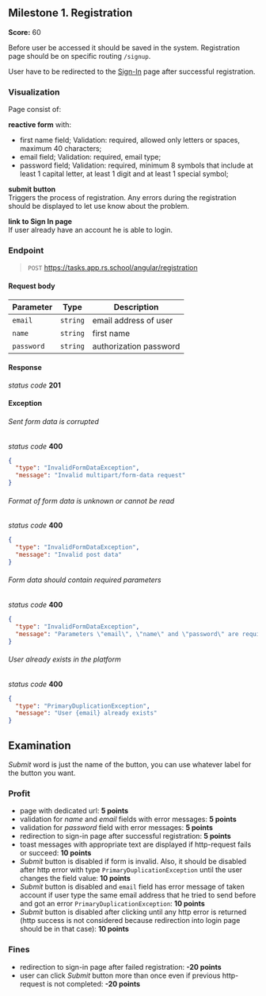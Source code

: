 ## Milestone 1. Registration

**Score:** 60

Before user be accessed it should be saved in the system.
Registration page should be on specific routing `/signup`.

User have to be redirected to the [Sign-In](./milestone_2.login.md) page after successful registration.

### Visualization

Page consist of:

**reactive form** with:

- first name field; Validation: required, allowed only letters or spaces, maximum 40 characters;
- email field; Validation: required, email type;
- password field; Validation: required, minimum 8 symbols that include at least 1 capital letter, at
  least 1 digit and at least 1 special symbol;

**submit button**  
Triggers the process of registration. Any errors during the registration should be displayed to let
use know about the problem.

**link to Sign In page**  
If user already have an account he is able to login.

### Endpoint

> `POST` https://tasks.app.rs.school/angular/registration

#### Request body

| Parameter  | Type     | Description            |
| ---------- | -------- | ---------------------- |
| `email`    | `string` | email address of user  |
| `name`     | `string` | first name             |
| `password` | `string` | authorization password |

#### Response

_status code_ **201**

#### Exception

###### Sent form data is corrupted

_status code_ **400**

```json
{
  "type": "InvalidFormDataException",
  "message": "Invalid multipart/form-data request"
}
```

###### Format of form data is unknown or cannot be read

_status code_ **400**

```json
{
  "type": "InvalidFormDataException",
  "message": "Invalid post data"
}
```

###### Form data should contain required parameters

_status code_ **400**

```json
{
  "type": "InvalidFormDataException",
  "message": "Parameters \"email\", \"name\" and \"password\" are required"
}
```

###### User already exists in the platform

_status code_ **400**

```json
{
  "type": "PrimaryDuplicationException",
  "message": "User {email} already exists"
}
```

## Examination

_Submit_ word is just the name of the button, you can use whatever label for the button you want.

### Profit

- page with dedicated url: **5 points**
- validation for _name_ and _email_ fields with error messages: **5 points**
- validation for _password_ field with error messages: **5 points**
- redirection to sign-in page after successful registration: **5 points**
- toast messages with appropriate text are displayed if http-request fails or succeed: **10 points**
- _Submit_ button is disabled if form is invalid. Also, it should be disabled after http error with
  type `PrimaryDuplicationException` until the user changes the field value: **10 points**
- _Submit_ button is disabled and `email` field has error message of taken account if user type the
  same email address that he tried to send before and got
  an error `PrimaryDuplicationException`: **10 points**
- _Submit_ button is disabled after clicking until any http error is returned (http success is not
  considered because redirection into login page should be in that case): **10 points**

### Fines

- redirection to sign-in page after failed registration: **-20 points**
- user can click _Submit_ button more than once even if previous http-request
  is not completed: **-20 points**
